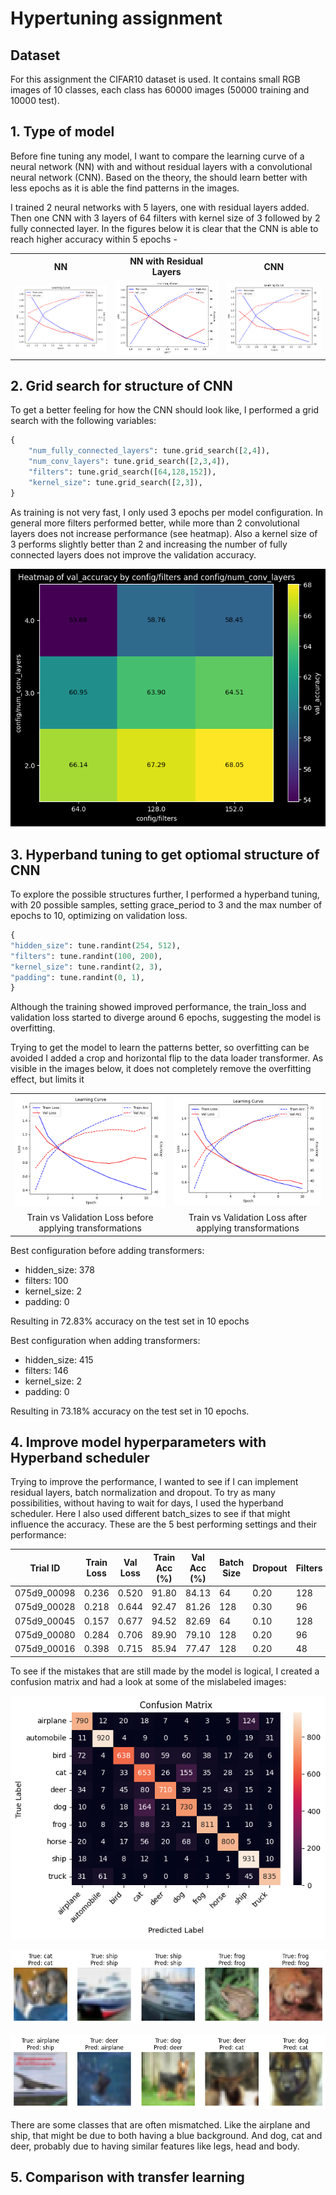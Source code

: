 # Hypertuning assignment

## Dataset

For this assignment the CIFAR10 dataset is used. It contains small RGB images of 10 classes, each class has 60000 images (50000 training and 10000 test).

## 1. Type of model

Before fine tuning any model, I want to compare the learning curve of a neural network (NN) with and without residual layers with a convolutional neural network (CNN). Based on the theory, the should learn better with less epochs as it is able the find patterns in the images.

I trained 2 neural networks with 5 layers, one with residual layers added. Then one CNN with 3 layers of 64 filters with kernel size of 3 followed by 2 fully connected layer. In the figures below it is clear that the CNN is able to reach higher accuracy within 5 epochs  -

<table>
    <tr>
        <th>NN</th>
        <th>NN with Residual Layers</th>
        <th>CNN</th>
    </tr>
    <tr>
        <td><img src="images/image-2.png" alt="NN" width="250"/></td>
        <td><img src="images/image-1.png" alt="NN with residual layers" width="250"/></td>
        <td><img src="images/image.png" alt="CNN" width="250"/></td>
    </tr>
</table>

## 2. Grid search for structure of CNN

To get a better feeling for how the CNN should look like, I performed a grid search with the following variables:

```python
{
    "num_fully_connected_layers": tune.grid_search([2,4]),
    "num_conv_layers": tune.grid_search([2,3,4]),
    "filters": tune.grid_search([64,128,152]),
    "kernel_size": tune.grid_search([2,3]),
}
```

As training is not very fast, I only used 3 epochs per model configuration. In general more filters performed better, while more than 2 convolutional layers does not increase performance (see heatmap). Also a kernel size of 3 performs slightly better than 2 and increasing the number of fully connected layers does not improve the validation accuracy.

![alt text](images/image-3.png)

## 3. Hyperband tuning to get optiomal structure of CNN

To explore the possible structures further, I performed a hyperband tuning, with 20 possible samples, setting grace_period to 3 and the max number of epochs to 10, optimizing on validation loss.

```python
{
"hidden_size": tune.randint(254, 512),
"filters": tune.randint(100, 200),
"kernel_size": tune.randint(2, 3),
"padding": tune.randint(0, 1),
}
```

Although the training showed improved performance, the train_loss and validation loss started to diverge around 6 epochs, suggesting the model is overfitting.

Trying to get the model to learn the patterns better, so overfitting can be avoided I added a crop and horizontal flip to the data loader transformer. As visible in the images below, it does not completely remove the overfitting effect, but limits it

<table>
    <tr>
        <td><img src="images/overfitting.png" alt="Overfitting Example 1" width="350"/></td>
        <td><img src="images/overfitting2.png" alt="Overfitting Example 2" width="350"/></td>
    </tr>
    <tr>
        <td align="center">Train vs Validation Loss before applying transformations</td>
        <td align="center">Train vs Validation Loss after applying transformations</td>
    </tr>
</table>

Best configuration before adding transformers:
- hidden_size: 378
- filters: 100
- kernel_size: 2
- padding: 0

Resulting in 72.83% accuracy on the test set in 10 epochs

Best configuration when adding transformers:
- hidden_size: 415
- filters: 146
- kernel_size: 2
- padding: 0

Resulting in 73.18% accuracy on the test set in 10 epochs.

## 4. Improve model hyperparameters with Hyperband scheduler

Trying to improve the performance, I wanted to see if I can implement residual layers, batch normalization and dropout. To try as many possibilities, without having to wait for days, I used the hyperband scheduler. Here I also used different batch_sizes to see if that might influence the accuracy. These are the 5 best performing settings and their performance:

| Trial ID      | Train Loss | Val Loss | Train Acc (%) | Val Acc (%) | Batch Size | Dropout | Filters | Hidden Size | Kernel Size | Conv Layers | FC Layers | Padding | BatchNorm | Residual | Epochs | Learning Rate | Optimizer | Scheduler |  
|--------------|------------|----------|---------------|-------------|------------|---------|---------|-------------|-------------|-------------|-----------|---------|-----------|----------|--------|---------------|-----------|-----------|  
| 075d9_00098  | 0.236      | 0.520    | 91.80         | 84.13       | 64         | 0.20    | 128     | 512         | 3           | 3           | 2         | 1       | True      | True     | 50     | 0.001         | Adam      | ReduceLROnPlateau |  
| 075d9_00028  | 0.218      | 0.644    | 92.47         | 81.26       | 128        | 0.30    | 96      | 256         | 5           | 3           | 1         | 1       | True      | True     | 50     | 0.001         | Adam      | ReduceLROnPlateau |  
| 075d9_00045  | 0.157      | 0.677    | 94.52         | 82.69       | 64         | 0.10    | 128     | 256         | 5           | 3           | 1         | 1       | True      | False    | 50     | 0.001         | Adam      | ReduceLROnPlateau |  
| 075d9_00080  | 0.284      | 0.706    | 89.90         | 79.10       | 128        | 0.20    | 96      | 768         | 2           | 3           | 1         | 1       | False     | False    | 48     | 0.001         | Adam      | ReduceLROnPlateau |  
| 075d9_00016  | 0.398      | 0.715    | 85.94         | 77.47       | 128        | 0.20    | 48      | 512         | 3           | 2           | 2         | 0       | True      | True     | 50     | 0.001         | Adam      | ReduceLROnPlateau |  

To see if the mistakes that are still made by the model is logical, I created a confusion matrix and had a look at some of the mislabeled images:

![Confusion matrix](images/confusion_matrix.png)

![alt text](images/correct_pred.png)

![alt text](images/incorrect_pred.png)

There are some classes that are often mismatched. Like the airplane and ship, that might be due to both having a blue background. And dog, cat and deer, probably due to having similar features like legs, head and body. 

## 5. Comparison with transfer learning

